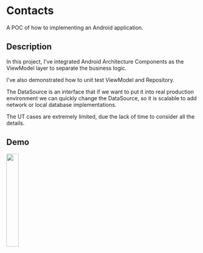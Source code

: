 # Contacts

A POC of how to implementing an Android application.

## Description

In this project, I've integrated Android Architecture Components as the ViewModel layer to separate the business logic.

I've also demonstrated how to unit test ViewModel and Repository.

The DataSource is an interface that if we want to put it into real production environment we can quickly change the DataSource, so it is scalable to add network or local database implementations.

The UT cases are extremely limited, due the lack of time to consider all the details.

## Demo

<img src="https://github.com/huberthe87/contact/blob/master/images/demo.gif" width="25%" height="25%" />